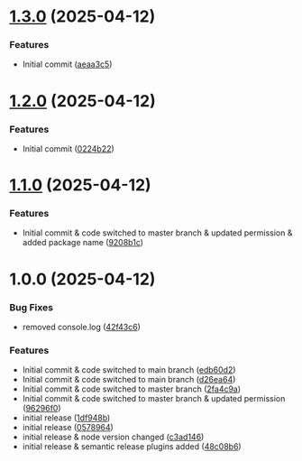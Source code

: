 # [1.3.0](https://github.com/saradab-mindfire/sp-sortable-data-table/compare/v1.2.0...v1.3.0) (2025-04-12)


### Features

* Initial commit ([aeaa3c5](https://github.com/saradab-mindfire/sp-sortable-data-table/commit/aeaa3c5ce5e9b77318d6f36cb89e697a78cf81d1))

# [1.2.0](https://github.com/saradab-mindfire/sp-sortable-data-table/compare/v1.1.0...v1.2.0) (2025-04-12)


### Features

* Initial commit ([0224b22](https://github.com/saradab-mindfire/sp-sortable-data-table/commit/0224b22f2ed843c122c519909d07418d60d16366))

# [1.1.0](https://github.com/saradab-mindfire/sp-sortable-data-table/compare/v1.0.0...v1.1.0) (2025-04-12)


### Features

* Initial commit & code switched to master branch & updated permission & added package name ([9208b1c](https://github.com/saradab-mindfire/sp-sortable-data-table/commit/9208b1ca357456133f72c5a1a254dca4f6979e74))

# 1.0.0 (2025-04-12)


### Bug Fixes

* removed console.log ([42f43c6](https://github.com/saradab-mindfire/sp-sortable-data-table/commit/42f43c68cceec56c1b40f6f93e10931d5cab01d8))


### Features

* Initial commit & code switched to main branch ([edb60d2](https://github.com/saradab-mindfire/sp-sortable-data-table/commit/edb60d209d6189d8ed829e3fdd80fa47e5243936))
* Initial commit & code switched to main branch ([d26ea64](https://github.com/saradab-mindfire/sp-sortable-data-table/commit/d26ea649c22157f5709072c7798bc40d33f8efbb))
* Initial commit & code switched to master branch ([2fa4c9a](https://github.com/saradab-mindfire/sp-sortable-data-table/commit/2fa4c9ab734455a891b194b6f9f5a8f802d7ed55))
* Initial commit & code switched to master branch & updated permission ([96296f0](https://github.com/saradab-mindfire/sp-sortable-data-table/commit/96296f0cc3163c380e70632065c58396c82e93fa))
* initial release ([1df948b](https://github.com/saradab-mindfire/sp-sortable-data-table/commit/1df948b9a39d7ccbf5944f313c38fc2d8e0afff4))
* initial release ([0578964](https://github.com/saradab-mindfire/sp-sortable-data-table/commit/05789645127dac35698d373d48cf92b2ab53cde1))
* initial release & node version changed ([c3ad146](https://github.com/saradab-mindfire/sp-sortable-data-table/commit/c3ad1460e0ca069aaaf8023b9da87b22fb0fc6de))
* initial release & semantic release plugins added ([48c08b6](https://github.com/saradab-mindfire/sp-sortable-data-table/commit/48c08b664fe7686aa053e231ea9cfedf44808b5e))
